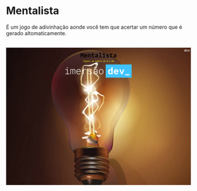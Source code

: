 # Mentalista

É um jogo de adivinhação aonde você tem que acertar um número que é gerado altomaticamente.
<br/>
<br/>

![preview](./preview.png)